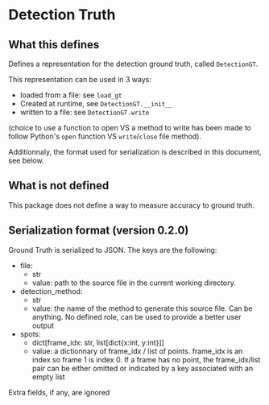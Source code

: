 # Detection Truth


## What this defines
Defines a representation for the detection ground truth, called `DetectionGT`.

This representation can be used in 3 ways:
- loaded from a file: see `load_gt`
- Created at runtime, see `DetectionGT.__init__`
- written to a file: see `DetectionGT.write`

(choice to use a function to open VS a method to write has been made to follow
Python's `open` function VS `write`/`close` file method).

Additionnaly, the format used for serialization is described in this document,
see below.


## What is not defined
This package does not define a way to measure accuracy to ground truth.


## Serialization format (version 0.2.0)
Ground Truth is serialized to JSON.
The keys are the following:

- file:
    - str
    - value: path to the source file in the current working directory.
- detection_method:
    - str
    - value: the name of the method to generate this source file. Can be
      anything. No defined role, can be used to provide a better user
      output
- spots:
    - dict[frame_idx: str, list[dict{x:int, y:int}]]
    - value: a dictionnary of frame_idx / list of points. 
      frame_idx is an index so frame 1 is index 0.
      If a frame has no point, the frame_idx/list pair can be
      either omitted or indicated by a key associated with an empty list

Extra fields, if any, are ignored

